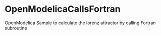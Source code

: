 # OpenModelicaCallsFortran
OpenModelica Sample to calculate the lorenz attractor by calling Fortran subroutine
